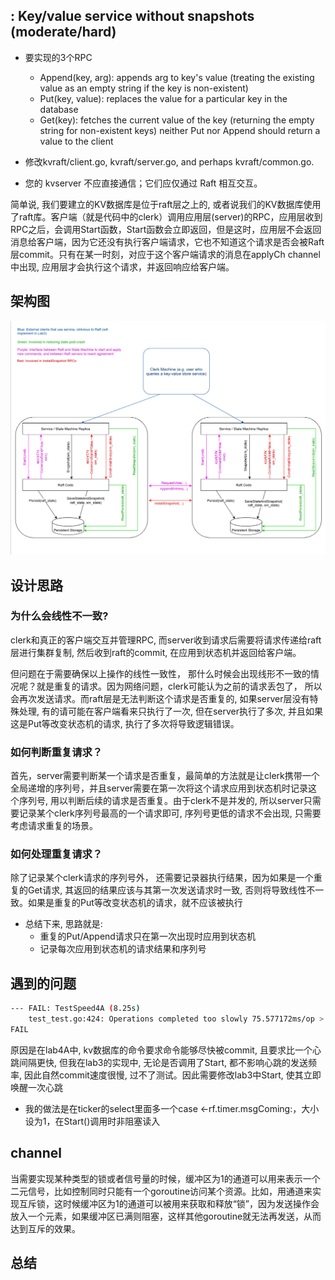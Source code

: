 ## : Key/value service without snapshots (moderate/hard)
- 要实现的3个RPC
    - Append(key, arg): appends arg to key's value (treating the existing value as an empty string if the key is non-existent)
    - Put(key, value): replaces the value for a particular key in the database
    - Get(key): fetches the current value of the key (returning the empty string for non-existent keys)
    neither Put nor Append should return a value to the client


- 修改kvraft/client.go, kvraft/server.go, and perhaps kvraft/common.go. 
- 您的 kvserver 不应直接通信；它们应仅通过 Raft 相互交互。  

简单说, 我们要建立的KV数据库是位于raft层之上的, 或者说我们的KV数据库使用了raft库。客户端（就是代码中的clerk）调用应用层(server)的RPC，应用层收到RPC之后，会调用Start函数，Start函数会立即返回，但是这时，应用层不会返回消息给客户端，因为它还没有执行客户端请求，它也不知道这个请求是否会被Raft层commit。只有在某一时刻，对应于这个客户端请求的消息在applyCh channel中出现, 应用层才会执行这个请求，并返回响应给客户端。
## 架构图
![alt text](image.png)

## 设计思路
### 为什么会线性不一致?
clerk和真正的客户端交互并管理RPC, 而server收到请求后需要将请求传递给raft层进行集群复制, 然后收到raft的commit, 在应用到状态机并返回给客户端。  

但问题在于需要确保以上操作的线性一致性， 那什么时候会出现线形不一致的情况呢？就是重复的请求。因为网络问题，clerk可能认为之前的请求丢包了， 所以会再次发送请求。而raft层是无法判断这个请求是否重复的, 如果server层没有特殊处理, 有的请可能在客户端看来只执行了一次, 但在server执行了多次, 并且如果这是Put等改变状态机的请求, 执行了多次将导致逻辑错误。

### 如何判断重复请求？
首先，server需要判断某一个请求是否重复，最简单的方法就是让clerk携带一个全局递增的序列号，并且server需要在第一次将这个请求应用到状态机时记录这个序列号, 用以判断后续的请求是否重复。由于clerk不是并发的, 所以server只需要记录某个clerk序列号最高的一个请求即可, 序列号更低的请求不会出现, 只需要考虑请求重复的场景。

### 如何处理重复请求？
除了记录某个clerk请求的序列号外， 还需要记录器执行结果，因为如果是一个重复的Get请求, 其返回的结果应该与其第一次发送请求时一致, 否则将导致线性不一致。如果是重复的Put等改变状态机的请求，就不应该被执行

- 总结下来, 思路就是:
    - 重复的Put/Append请求只在第一次出现时应用到状态机
    - 记录每次应用到状态机的请求结果和序列号

## 遇到的问题
~~~ sh
--- FAIL: TestSpeed4A (8.25s)
    test_test.go:424: Operations completed too slowly 75.577172ms/op > 33.333333ms/op
FAIL
~~~
原因是在lab4A中, kv数据库的命令要求命令能够尽快被commit, 且要求比一个心跳间隔更快, 但我在lab3的实现中, 无论是否调用了Start, 都不影响心跳的发送频率, 因此自然commit速度很慢, 过不了测试。因此需要修改lab3中Start, 使其立即唤醒一次心跳
- 我的做法是在ticker的select里面多一个case <-rf.timer.msgComing:，大小设为1，在Start()调用时非阻塞读入

## channel
当需要实现某种类型的锁或者信号量的时候，缓冲区为1的通道可以用来表示一个二元信号，比如控制同时只能有一个goroutine访问某个资源。比如，用通道来实现互斥锁，这时候缓冲区为1的通道可以被用来获取和释放“锁”，因为发送操作会放入一个元素，如果缓冲区已满则阻塞，这样其他goroutine就无法再发送，从而达到互斥的效果。

## 总结
